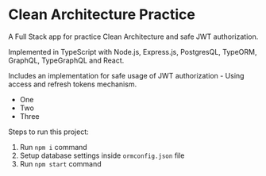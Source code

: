 #  Clean Architecture Practice

A Full Stack app for practice Clean Architecture and safe JWT authorization.

Implemented in TypeScript with Node.js, Express.js, PostgresQL, TypeORM, GraphQL, TypeGraphQL and React.

Includes an implementation for safe usage of JWT authorization - Using access and refresh tokens mechanism.

- One
- Two
- Three

Steps to run this project:

1. Run `npm i` command
2. Setup database settings inside `ormconfig.json` file
3. Run `npm start` command
